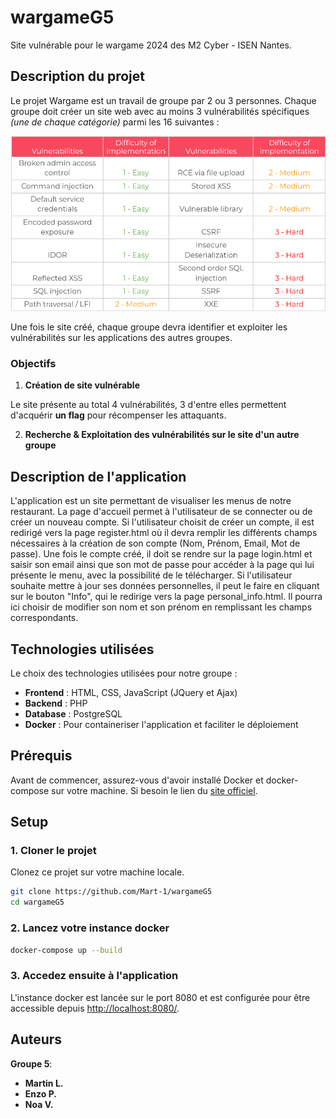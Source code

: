 # wargameG5
Site vulnérable pour le wargame 2024 des M2 Cyber - ISEN Nantes.


## Description du projet

Le projet Wargame est un travail de groupe par 2 ou 3 personnes. Chaque groupe doit créer un site web avec au moins 3 vulnérabilités spécifiques *(une de chaque catégorie)* parmi les 16 suivantes : 

![Tableau des vulnérabilités possibles](vulns.png)

Une fois le site créé, chaque groupe devra identifier et exploiter les vulnérabilités sur les applications des autres groupes.

### Objectifs
1. **Création de site vulnérable** 

Le site présente au total 4 vulnérabilités, 3 d'entre elles permettent d'acquérir __**un flag**__ pour récompenser les attaquants.

2. **Recherche & Exploitation des vulnérabilités sur le site d'un autre groupe** 

## Description de l'application

L'application est un site permettant de visualiser les menus de notre restaurant. La page d'accueil permet à l'utilisateur de se connecter ou de créer un nouveau compte. Si l'utilisateur choisit de créer un compte, il est redirigé vers la page register.html où il devra remplir les différents champs nécessaires à la création de son compte (Nom, Prénom, Email, Mot de passe). Une fois le compte créé, il doit se rendre sur la page login.html et saisir son email ainsi que son mot de passe pour accéder à la page qui lui présente le menu, avec la possibilité de le télécharger. Si l'utilisateur souhaite mettre à jour ses données personnelles, il peut le faire en cliquant sur le bouton "Info", qui le redirige vers la page personal_info.html. Il pourra ici choisir de modifier son nom et son prénom en remplissant les champs correspondants.

## Technologies utilisées

Le choix des technologies utilisées pour notre groupe : 

- **Frontend** : HTML, CSS, JavaScript (JQuery et Ajax)
- **Backend** : PHP
- **Database** : PostgreSQL
- **Docker** : Pour containeriser l'application et faciliter le déploiement


## Prérequis

Avant de commencer, assurez-vous d'avoir installé Docker et docker-compose sur votre machine. Si besoin le lien du [site officiel](https://www.docker.com/get-started).

## Setup 

### 1. Cloner le projet

Clonez ce projet sur votre machine locale.

```bash
git clone https://github.com/Mart-1/wargameG5
cd wargameG5
```

### 2. Lancez votre instance docker

```bash
docker-compose up --build

```

### 3. Accedez ensuite à l'application

L'instance docker est lancée sur le port 8080 et est configurée pour être accessible depuis [http://localhost:8080/](http://localhost:8080/).



## Auteurs
**Groupe 5**:
- **Martin L.**
- **Enzo P.**
- **Noa V.**